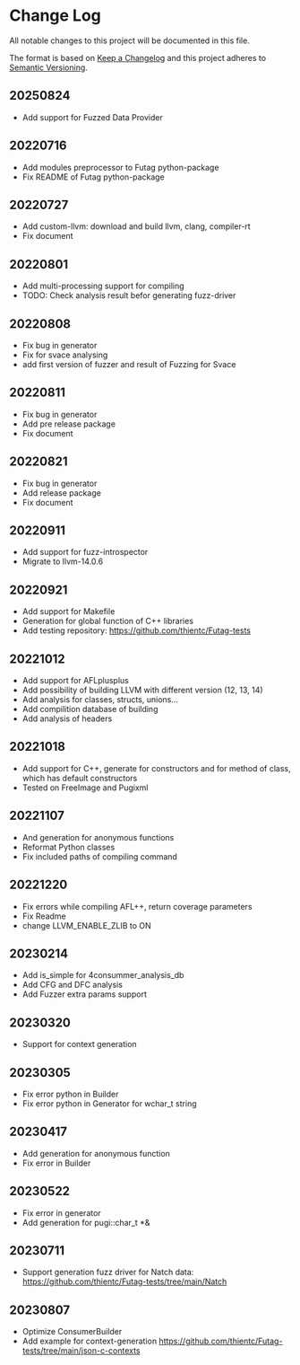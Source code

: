 
# Change Log
All notable changes to this project will be documented in this file.
 
The format is based on [Keep a Changelog](http://keepachangelog.com/)
and this project adheres to [Semantic Versioning](http://semver.org/).

## 20250824
- Add support for Fuzzed Data Provider

## 20220716
- Add modules preprocessor to Futag python-package
- Fix README of Futag python-package

## 20220727
- Add custom-llvm: download and build llvm, clang, compiler-rt
- Fix document

## 20220801
- Add multi-processing support for compiling
- TODO: Check analysis result befor generating fuzz-driver

## 20220808
- Fix bug in generator
- Fix for svace analysing
- add first version of fuzzer and result of Fuzzing for Svace

## 20220811
- Fix bug in generator
- Add pre release package
- Fix document

## 20220821
- Fix bug in generator
- Add release package
- Fix document

## 20220911
- Add support for fuzz-introspector
- Migrate to llvm-14.0.6

## 20220921
- Add support for Makefile
- Generation for global function of C++ libraries
- Add testing repository: https://github.com/thientc/Futag-tests

## 20221012
- Add support for AFLplusplus
- Add possibility of building LLVM with different version (12, 13, 14)
- Add analysis for classes, structs, unions...
- Add compilition database of building
- Add analysis of headers

## 20221018
- Add support for C++, generate for constructors and for method of class, which has default constructors
- Tested on FreeImage and Pugixml

## 20221107
- And generation for anonymous functions
- Reformat Python classes 
- Fix included paths of compiling command

## 20221220
- Fix errors while compiling AFL++, return coverage parameters
- Fix Readme
- change LLVM_ENABLE_ZLIB to ON

## 20230214
- Add is_simple for 4consummer_analysis_db
- Add CFG and DFC analysis
- Add Fuzzer extra params support

## 20230320
- Support for context generation

## 20230305
- Fix error python in Builder
- Fix error python in Generator for wchar_t string

## 20230417
- Add generation for anonymous function
- Fix error in Builder

## 20230522
- Fix error in generator
- Add generation for pugi::char_t *&

## 20230711
- Support generation fuzz driver for Natch data: https://github.com/thientc/Futag-tests/tree/main/Natch

## 20230807
- Optimize ConsumerBuilder
- Add example for context-generation https://github.com/thientc/Futag-tests/tree/main/json-c-contexts